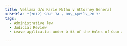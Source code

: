 ```yaml
---
title: Vellama d/o Marie Muthu v Attorney-General
subtitle: "[2012] SGHC 74 / 09\_April\_2012"
tags:
  - Administrative law
  - Judicial Review
  - Leave application under O 53 of the Rules of Court

---
```


